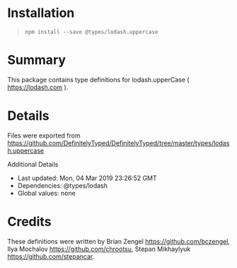 # Installation
> `npm install --save @types/lodash.uppercase`

# Summary
This package contains type definitions for lodash.upperCase ( https://lodash.com ).

# Details
Files were exported from https://github.com/DefinitelyTyped/DefinitelyTyped/tree/master/types/lodash.uppercase

Additional Details
 * Last updated: Mon, 04 Mar 2019 23:26:52 GMT
 * Dependencies: @types/lodash
 * Global values: none

# Credits
These definitions were written by Brian Zengel <https://github.com/bczengel>, Ilya Mochalov <https://github.com/chrootsu>, Stepan Mikhaylyuk <https://github.com/stepancar>.
